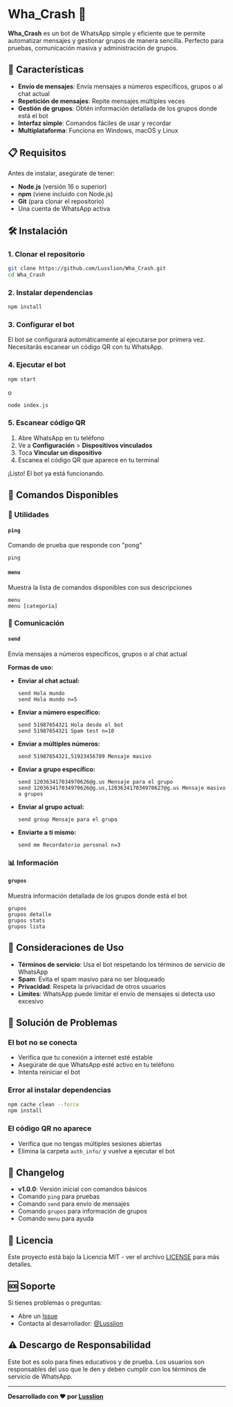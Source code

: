 # Wha_Crash 🤖

**Wha_Crash** es un bot de WhatsApp simple y eficiente que te permite automatizar mensajes y gestionar grupos de manera sencilla. Perfecto para pruebas, comunicación masiva y administración de grupos.

## 🚀 Características

- **Envío de mensajes**: Envía mensajes a números específicos, grupos o al chat actual
- **Repetición de mensajes**: Repite mensajes múltiples veces
- **Gestión de grupos**: Obtén información detallada de los grupos donde está el bot
- **Interfaz simple**: Comandos fáciles de usar y recordar
- **Multiplataforma**: Funciona en Windows, macOS y Linux

## 📋 Requisitos

Antes de instalar, asegúrate de tener:

- **Node.js** (versión 16 o superior)
- **npm** (viene incluido con Node.js)
- **Git** (para clonar el repositorio)
- Una cuenta de WhatsApp activa

## 🛠️ Instalación

### 1. Clonar el repositorio

```bash
git clone https://github.com/Lusslion/Wha_Crash.git
cd Wha_Crash
```

### 2. Instalar dependencias

```bash
npm install
```

### 3. Configurar el bot

El bot se configurará automáticamente al ejecutarse por primera vez. Necesitarás escanear un código QR con tu WhatsApp.

### 4. Ejecutar el bot

```bash
npm start
```

o

```bash
node index.js
```

### 5. Escanear código QR

1. Abre WhatsApp en tu teléfono
2. Ve a **Configuración** > **Dispositivos vinculados**
3. Toca **Vincular un dispositivo**
4. Escanea el código QR que aparece en tu terminal

¡Listo! El bot ya está funcionando.

## 📱 Comandos Disponibles

### 🔧 Utilidades

#### `ping`
Comando de prueba que responde con "pong"
```
ping
```

#### `menu`
Muestra la lista de comandos disponibles con sus descripciones
```
menu
menu [categoría]
```

### 💬 Comunicación

#### `send`
Envía mensajes a números específicos, grupos o al chat actual

**Formas de uso:**

- **Enviar al chat actual:**
  ```
  send Hola mundo
  send Hola mundo n=5
  ```

- **Enviar a número específico:**
  ```
  send 51987654321 Hola desde el bot
  send 51987654321 Spam test n=10
  ```

- **Enviar a múltiples números:**
  ```
  send 51987654321,51923456789 Mensaje masivo
  ```

- **Enviar a grupo específico:**
  ```
  send 120363417034970626@g.us Mensaje para el grupo
  send 120363417034970626@g.us,120363417034970627@g.us Mensaje masivo a grupos
  ```

- **Enviar al grupo actual:**
  ```
  send group Mensaje para el grupo
  ```

- **Enviarte a ti mismo:**
  ```
  send me Recordatorio personal n=3
  ```

### 📊 Información

#### `grupos`
Muestra información detallada de los grupos donde está el bot
```
grupos
grupos detalle
grupos stats
grupos lista
```


## 🚨 Consideraciones de Uso

- **Términos de servicio**: Usa el bot respetando los términos de servicio de WhatsApp
- **Spam**: Evita el spam masivo para no ser bloqueado
- **Privacidad**: Respeta la privacidad de otros usuarios
- **Límites**: WhatsApp puede limitar el envío de mensajes si detecta uso excesivo

## 🐛 Solución de Problemas

### El bot no se conecta
- Verifica que tu conexión a internet esté estable
- Asegúrate de que WhatsApp esté activo en tu teléfono
- Intenta reiniciar el bot

### Error al instalar dependencias
```bash
npm cache clean --force
npm install
```

### El código QR no aparece
- Verifica que no tengas múltiples sesiones abiertas
- Elimina la carpeta `auth_info/` y vuelve a ejecutar el bot

## 📝 Changelog

- **v1.0.0**: Versión inicial con comandos básicos
- Comando `ping` para pruebas
- Comando `send` para envío de mensajes
- Comando `grupos` para información de grupos
- Comando `menu` para ayuda


## 📄 Licencia

Este proyecto está bajo la Licencia MIT - ver el archivo [LICENSE](LICENSE) para más detalles.

## 🆘 Soporte

Si tienes problemas o preguntas:

- Abre un [Issue](https://github.com/Lusslion/Wha_Crash/issues)
- Contacta al desarrollador: [@Lusslion](https://github.com/Lusslion)

## ⚠️ Descargo de Responsabilidad

Este bot es solo para fines educativos y de prueba. Los usuarios son responsables del uso que le den y deben cumplir con los términos de servicio de WhatsApp.

---

**Desarrollado con ❤️ por [Lusslion](https://github.com/Lusslion)**